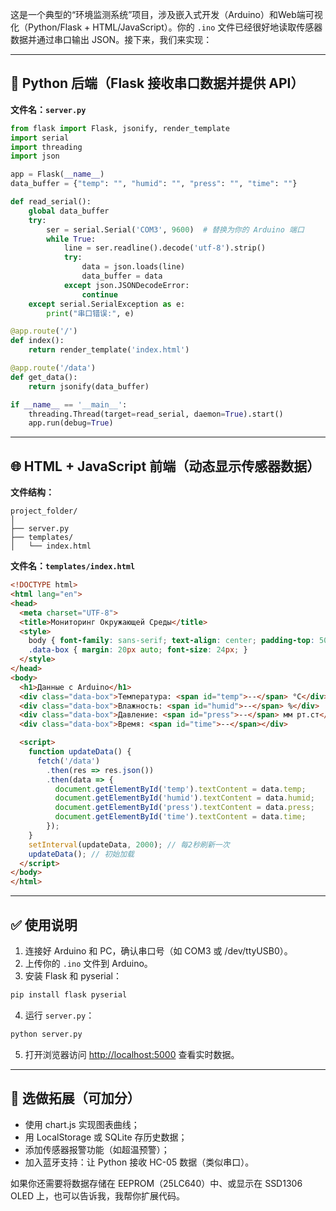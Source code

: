 这是一个典型的“环境监测系统”项目，涉及嵌入式开发（Arduino）和Web端可视化（Python/Flask + HTML/JavaScript）。你的 `.ino` 文件已经很好地读取传感器数据并通过串口输出 JSON。接下来，我们来实现：

---

## 🐍 Python 后端（Flask 接收串口数据并提供 API）

**文件名：`server.py`**

```python
from flask import Flask, jsonify, render_template
import serial
import threading
import json

app = Flask(__name__)
data_buffer = {"temp": "", "humid": "", "press": "", "time": ""}

def read_serial():
    global data_buffer
    try:
        ser = serial.Serial('COM3', 9600)  # 替换为你的 Arduino 端口
        while True:
            line = ser.readline().decode('utf-8').strip()
            try:
                data = json.loads(line)
                data_buffer = data
            except json.JSONDecodeError:
                continue
    except serial.SerialException as e:
        print("串口错误:", e)

@app.route('/')
def index():
    return render_template('index.html')

@app.route('/data')
def get_data():
    return jsonify(data_buffer)

if __name__ == '__main__':
    threading.Thread(target=read_serial, daemon=True).start()
    app.run(debug=True)
```

---

## 🌐 HTML + JavaScript 前端（动态显示传感器数据）

**文件结构：**

```
project_folder/
│
├── server.py
├── templates/
│   └── index.html
```

**文件名：`templates/index.html`**

```html
<!DOCTYPE html>
<html lang="en">
<head>
  <meta charset="UTF-8">
  <title>Мониторинг Окружающей Среды</title>
  <style>
    body { font-family: sans-serif; text-align: center; padding-top: 50px; }
    .data-box { margin: 20px auto; font-size: 24px; }
  </style>
</head>
<body>
  <h1>Данные с Arduino</h1>
  <div class="data-box">Температура: <span id="temp">--</span> °C</div>
  <div class="data-box">Влажность: <span id="humid">--</span> %</div>
  <div class="data-box">Давление: <span id="press">--</span> мм рт.ст</div>
  <div class="data-box">Время: <span id="time">--</span></div>

  <script>
    function updateData() {
      fetch('/data')
        .then(res => res.json())
        .then(data => {
          document.getElementById('temp').textContent = data.temp;
          document.getElementById('humid').textContent = data.humid;
          document.getElementById('press').textContent = data.press;
          document.getElementById('time').textContent = data.time;
        });
    }
    setInterval(updateData, 2000); // 每2秒刷新一次
    updateData(); // 初始加载
  </script>
</body>
</html>
```

---

## ✅ 使用说明

1. 连接好 Arduino 和 PC，确认串口号（如 COM3 或 /dev/ttyUSB0）。
2. 上传你的 `.ino` 文件到 Arduino。
3. 安装 Flask 和 pyserial：

```bash
pip install flask pyserial
```

4. 运行 `server.py`：

```bash
python server.py
```

5. 打开浏览器访问 [http://localhost:5000](http://localhost:5000) 查看实时数据。

---

## 🔄 选做拓展（可加分）

* 使用 chart.js 实现图表曲线；
* 用 LocalStorage 或 SQLite 存历史数据；
* 添加传感器报警功能（如超温预警）；
* 加入蓝牙支持：让 Python 接收 HC-05 数据（类似串口）。

如果你还需要将数据存储在 EEPROM（25LC640）中、或显示在 SSD1306 OLED 上，也可以告诉我，我帮你扩展代码。
